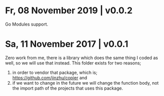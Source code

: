# Fr, 08 November 2019 | v0.0.2

Go Modules support.

# Sa, 11 November 2017 | v0.0.1

Zero work from me, there is a library which does the same thing I coded as well, so we will use that instead.
This folder exists for two reasons;
1. in order to vendor that package, which is; https://github.com/jinzhu/copier and
2. if we want to change in the future we will change the function body, not the import path of the projects that uses this package.